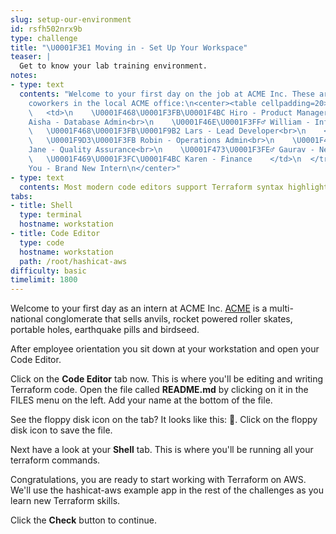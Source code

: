 ```yaml
---
slug: setup-our-environment
id: rsfh502nrx9b
type: challenge
title: "\U0001F3E1 Moving in - Set Up Your Workspace"
teaser: |
  Get to know your lab training environment.
notes:
- type: text
  contents: "Welcome to your first day on the job at ACME Inc. These are some of your
    coworkers in the local ACME office:\n<center><table cellpadding=20>\n  <tr>\n
    \   <td>\n    \U0001F468\U0001F3FB‍\U0001F4BC Hiro - Product Manager<br>\n    \U0001F9D5\U0001F3FD
    Aisha - Database Admin<br>\n    \U0001F46E\U0001F3FF‍♂️ William - InfoSec Lead<br>\n
    \   \U0001F468\U0001F3FB‍\U0001F9B2 Lars - Lead Developer<br>\n    </td>\n    <td>\n
    \   \U0001F9D3\U0001F3FB Robin - Operations Admin<br>\n    \U0001F469‍\U0001F3A4
    Jane - Quality Assurance<br>\n    \U0001F473\U0001F3FE‍♂️ Gaurav - Network Admin<br>\n
    \   \U0001F469\U0001F3FC‍\U0001F4BC Karen - Finance    </td>\n  </tr>\n</table></center>\n\n<center>\U0001F913
    You - Brand New Intern\n</center>"
- type: text
  contents: Most modern code editors support Terraform syntax highlighting.
tabs:
- title: Shell
  type: terminal
  hostname: workstation
- title: Code Editor
  type: code
  hostname: workstation
  path: /root/hashicat-aws
difficulty: basic
timelimit: 1800
---
```

Welcome to your first day as an intern at ACME Inc. [ACME](https://www.youtube.com/watch?v=9m7evoFF83c) is a multi-national conglomerate that sells anvils, rocket powered roller skates, portable holes, earthquake pills and birdseed.

After employee orientation you sit down at your workstation and open your Code Editor.

Click on the **Code Editor** tab now. This is where you'll be editing and writing Terraform code. Open the file called **README.md** by clicking on it in the FILES menu on the left. Add your name at the bottom of the file.

See the floppy disk icon on the tab? It looks like this: 💾. Click on the floppy disk icon to save the file.

Next have a look at your **Shell** tab. This is where you'll be running all your terraform commands.

Congratulations, you are ready to start working with Terraform on AWS. We'll use the hashicat-aws example app in the rest of the challenges as you learn new Terraform skills.

Click the **Check** button to continue.